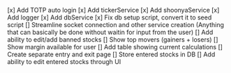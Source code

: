 [x] Add TOTP auto login
[x] Add tickerService
[x] Add shoonyaService
[x] Add logger
[x] Add dbService
[x] Fix db setup script, convert it to seed script
[] Streamline socket connection and other service creation (Anything that can basically be done without waitin for input from the user)
[] Add ability to edit/add banned stocks
[] Show top movers (gainers + losers)
[] Show margin available for user
[] Add table showing current calculations
[] Create separate entry and exit page
[] Store entered stocks in DB
[] Add ability to edit entered stocks through UI
